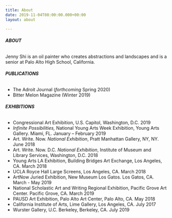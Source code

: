 ```yaml
---
title: About
date: 2019-11-04T08:00:00.000+00:00
layout: about

---
```

<style>
\#about-container h1, h2, h3, h4, h5 {
/* font size of titles */
font-size: 20px;
}

    #about-container p {
    	/* font size of paragraphs */
    	font-size: 15px;
    	/* vertical spaces between lines in a paragraph */
    	line-height: 26px;
    	/* vertical space after the end of a paragraph */
    	margin-bottom: 30px;
    }
    	
    #about-container li {
    	/* font size of bullet points */
    	font-size: 15px;
    	/* vertical spaces between bullet points */
    	margin-bottom: 7.5px;
    	/* vertical spaces between lines inside single bullet point */
    	line-height: 26px;
    }
    
    #about-container img {
        /* you can change these if you want */
        margin-top: inherit;
        margin-bottom: inherit;
    }

</style>

<!-- if you want to change the photo, change the url in data-src -->
<!-- <img class="lazy" src="/assets/images/lazy.jpg" data-src="/uploads/high6.jpg"> -->

###### **ABOUT**

Jenny Shi is an oil painter who creates abstractions and landscapes and is a senior at Palo Alto High School, California.

###### **PUBLICATIONS**

* The Adroit Journal (_forthcoming_ Spring 2020)
* Bitter Melon Magazine (Winter 2019)

###### **EXHIBITIONS**

* Congressional Art Exhibition, U.S. Capitol, Washington, D.C. 2019
* _Infinite Possibilities,_ National Young Arts Week Exhibition, Young Arts Gallery. Miami, FL. January – February 2019
* Art. Write. Now. _National Exhibition_, Pratt Manhattan Gallery, NY, NY. June 2018
* Art. Write. Now. D.C. _National Exhibition_, Institute of Museum and Library Services, Washington, D.C. 2018
* Young Arts LA Exhibition, Building Bridges Art Exchange, Los Angeles, CA. March 2018
* UCLA Royce Hall Large Screens, Los Angeles, CA. March 2018
* ArtNow Juried Exhibition, New Museum Los Gatos. Los Gatos, CA. March - May 2019
* National Scholastic Art and Writing Regional Exhibition, Pacific Grove Art Center. Pacific Grove, CA. March 2019
* PAUSD Art Exhibition, Palo Alto Art Center, Palo Alto, CA. May 2018
* California Institute of Arts, Lime Gallery, Los Angeles, CA. July 2017
* Wurster Gallery, U.C. Berkeley, Berkeley, CA. July 2019